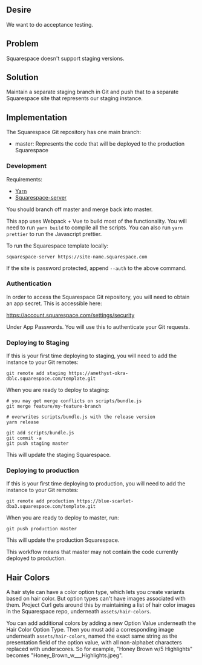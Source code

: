 ## Desire

We want to do acceptance testing.

## Problem

Squarespace doesn't support staging versions.

## Solution

Maintain a separate staging branch in Git and push that to a separate Squarespace site that represents our staging instance.

## Implementation

The Squarespace Git repository has one main branch:

- master: Represents the code that will be deployed to the production Squarespace

### Development

Requirements:
* [Yarn](https://yarnpkg.com/en/docs/getting-started)
* [Squarespace-server](https://developers.squarespace.com/local-development)

You should branch off master and merge back into master.

This app uses Webpack + Vue to build most of the functionality. You will need to run `yarn build` to compile all the scripts. You can also run `yarn prettier` to run the Javascript prettier.

To run the Squarespace template locally:
 ```
 squarespace-server https://site-name.squarespace.com
 ``` 

If the site is password protected, append `--auth` to the above command.

### Authentication

In order to access the Squarespace Git repository, you will need to obtain an app secret. This is accessible here:

https://account.squarespace.com/settings/security

Under App Passwords. You will use this to authenticate your Git requests.

### Deploying to Staging

If this is your first time deploying to staging, you will need to add the instance to your Git remotes:

    git remote add staging https://amethyst-okra-dblc.squarespace.com/template.git

When you are ready to deploy to staging:

    # you may get merge conflicts on scripts/bundle.js
    git merge feature/my-feature-branch

    # overwrites scripts/bundle.js with the release version
    yarn release

    git add scripts/bundle.js
    git commit -a
    git push staging master

This will update the staging Squarespace.

### Deploying to production

If this is your first time deploying to production, you will need to add the instance to your Git remotes:

    git remote add production https://blue-scarlet-dba3.squarespace.com/template.git

When you are ready to deploy to master, run:

    git push production master

This will update the production Squarespace.

This workflow means that master may not contain the code currently deployed to production.

## Hair Colors

A hair style can have a color option type, which lets you create variants based on hair color. But option types can't have images associated with them. Project Curl gets around this by maintaining a list of hair color images in the Squarespace repo, underneath `assets/hair-colors`. 

You can add additional colors by adding a new Option Value underneath the Hair Color Option Type. Then you must add a corresponding image underneath `assets/hair-colors`, named the exact same string as the presentation field of the option value, with all non-alphabet characters replaced with underscores. So for example, "Honey Brown w/5 Highlights" becomes "Honey_Brown_w___Highlights.jpeg".

